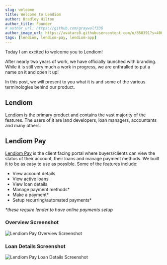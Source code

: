 ```yaml
---
slug: welcome
title: Welcome to Lendiom
author: Bradley Hilton
author_title: Founder
# author_url: https://github.com/graywolf336
author_image_url: https://avatars0.githubusercontent.com/u/850391?s=400&v=4
tags: [lendiom, lendiom-pay, lendiom-app]
---
```


Today I am excited to welcome you to Lendiom!

After nearly two years of work, we have officially launched with branding. While it is still very much a work in progress, we are enthralled to put a name on it and open it up!

In this post, we will present to you what it is and some of the various terminologies behind our product.

<!--truncate-->

## Lendiom

[Lendiom](https://app.lendiom.com) is the primary product and contains the vast majority of the features. The users of it are land developers, loan managers, accountants and many others.

## Lendiom Pay

[Lendiom Pay](https://pay.lendiom.com) is the client facing portal where buyers/clients can view the status of their account, their loans and manage payment methods. We built it to be as easy to use as possible. Some of the features include:

- View account details
- View active loans
- View loan details
- Manage payment methods*
- Make a payment*
- Setup recurring/automated payments*

_*these require lender to have online payments setup_

### Overview Screenshot

![Lendiom Pay Overview Screenshot](/img/blog/2021-05-04-welcome/lendiom-pay-overview.png)

### Loan Details Screenshot

![Lendiom Pay Loan Details Screenshot](/img/blog/2021-05-04-welcome/lendiom-pay-loan-details.png)
